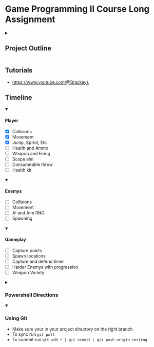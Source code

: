 # Game Programming II Course Long Assignment
<details close> 
  <summary><h2>Project Outline</h2></summary>
  
  <details open> 
    <summary><h4>Gameplay</h4></summary>
    
  - The game consists of a linear map of checkpoints the player must capture to complete the level/game. During the game the player will have 5 minutes to capture the nearest point
  - Timer - (5 minute length placeholder) - If the 5 minutes run out before the player captures the point, the enemies will have 5 minutes to take the players point (enemies will advance towards the players point)
  - Points - captured by being the only team at the point location for 10 seconds
  - Enemies - As the player captures more points, harder enemies will appear
  - If the player is pushed back, the harder enemies will not stop spawning

  </details>

  <details open> 
    <summary><h4>GUI</h4></summary>
    
  - Health, Ammo, Inv - left side health bar, ammo count under health, right side quick inventory (medkit, etc)
  - Marker - checkpoint direction
  - Checkpoint Bar - (colored checkpoints = captured, greyscale = to be captured)
  - Timer - shows time left and current goal (ie: attack/defend)
  </details>

  <details open> 
    <summary><h4>Sound/Effects</h4></summary>
    
  - Movement - Running, jumping, firing, knockout, low health, oneshot - will have sound effects
  - Markers - Hit markers and knockout - effects
  </details>

  <details open> 
    <summary><h4>Backlog</h4></summary>
    
  - Artillery - (pulls up a map that lets you click a location to send a large amount of damage to after delay)
  - Advanced enemy AI - (Enemies basic implementation is just stand around predetermined points, and run towards capture points. New Ai would cause some to shoot from afar, stay together in “squads”, and flank)
  </details>
</details>



## Tutorials
- https://www.youtube.com/@Brackeys

## Timeline
<details open> 
  <summary><h4>Player</h4></summary>
  
  - [X] Collisions
  - [X] Movement
  - [X] Jump, Sprint, Etc
  - [ ] Health and Ammo
  - [ ] Weapon and Firing
  - [ ] Scope aim
  - [ ] Consumeable throw
  - [ ] Health kit
</details>

<details open> 
  <summary><h4>Enemys</h4></summary>
  
  - [ ] Collisions
  - [ ] Movement
  - [ ] AI and Aim RNG
  - [ ] Spawning
</details>

<details open> 
  <summary><h4>Gameplay</h4></summary>
  
  - [ ] Capture points
  - [ ] Spawn locations
  - [ ] Capture and defend timer
  - [ ] Harder Enemys with progression
  - [ ] Weapon Variety
</details>

<details close> 
  <summary><h3>Powershell Directions</h3></summary>
  
  - Install Windows Terminal from microsoft store
  - Install a nerd font (https://www.nerdfonts.com/font-downloads)
  - Run ` winget install JanDeDobbeleer.OhMyPosh `
  - Run ` winget install --id Git.Git -e --source winget `
  - Restart terminal
  - Run ` PowerShellGet\Install-Module posh-git -Scope CurrentUser -Force `
  - Run ` New-Item -path $profile -type file -force `
  - Run ` New-Item -path C:/Code/powershell.json -type file -force `
  - Run ` notepad C:/Code/powershell.json `
  - Paste contents of powersell.json inside this file
  - Run ` notepad  $PROFILE `
  - Add "oh-my-posh --init --shell pwsh --config C:/Code/powershell.json | Invoke-Expression"
  - Run ` Import-Module posh-git ` and ` Add-PoshGitToProfile `

  - Setup your git ` git config --global user.email "YOUR EMAIL" ` and ` git config --global user.name "YOUR NAME" `
  - Create a ` GitHub ` folder in Documents
  - Run ` cd ~/Documents/GitHub `
  - Run ` git clone https://github.com/googl267/GP2_fpsProject.git `
  - Run ` cd GP2_fpsProject.git `
  - Run ` git remote set-url origin https://github.com/googl267/GP2_fpsProject.git `
  - Run ` git checkout testing `
  - Run ` git pull `
</details>

<details open> 
  <summary><h3>Using Git</h3></summary>
  
  - Make sure your in your project directory on the right branch
  - To sync run ` git pull `
  - To commit run ` git add * | git commit | git push origin testing `
</details>
